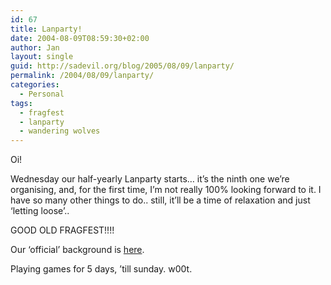 ```yaml
---
id: 67
title: Lanparty!
date: 2004-08-09T08:59:30+02:00
author: Jan
layout: single
guid: http://sadevil.org/blog/2005/08/09/lanparty/
permalink: /2004/08/09/lanparty/
categories:
  - Personal
tags:
  - fragfest
  - lanparty
  - wandering wolves
---
```

Oi!

Wednesday our half-yearly Lanparty starts&#8230; it&#8217;s the ninth one we&#8217;re organising, and, for the first time, I&#8217;m not really 100% looking forward to it. I have so many other things to do.. still, it&#8217;ll be a time of relaxation and just &#8216;letting loose&#8217;.. 

GOOD OLD FRAGFEST!!!!

Our &#8216;official&#8217; background is <a href="http://users.pandora.be/spyclone/summerlan04-1280.jpg" target="_blank">here</a>.

Playing games for 5 days, &#8217;till sunday. w00t.
